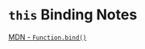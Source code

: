 # `this` Binding Notes


[MDN - `Function.bind()`](https://developer.mozilla.org/en-US/docs/Web/JavaScript/Reference/Global_objects/Function/bind)
